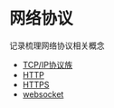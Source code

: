 # 网络协议
记录梳理网络协议相关概念
- [TCP/IP协议族](./TCP_IP协议族.md)
- [HTTP](./HTTP.md)
- [HTTPS](./HTTPS.md)
- [websocket](./websocket.md)
